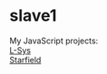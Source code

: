 # slave1

My JavaScript projects:  
[L-Sys](./lsys/lsys.html)  
[Starfield](./starfield/starfield.html)  
